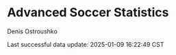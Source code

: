 # Advanced Soccer Statistics
Denis Ostroushko

<!-- gfm -->

Last successful data update: 2025-01-09 16:22:49 CST
